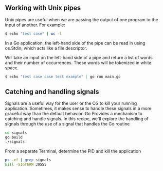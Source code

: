 ## Working with Unix pipes
Unix pipes are useful when we are passing the output of one program to the input of another. For example:

```sh 
$ echo "test case" | wc -l 
```
In a Go application, the left-hand side of the pipe can be read in using os.Stdin, which acts like
a file descriptor. 

Will take an input on the left-hand side of a pipe and return a list of words and their number of 
occurrences. These words will be tokenized in white space.
```sh 
$ echo "test case case test example" | go run main.go
```

## Catching and handling signals 
Signals are a useful way for the user or the OS to kill your running application. Sometimes,
it makes sense to handle these signals in a more graceful way than the default behavior.
Go Provides a mechanism to catching and handle signals. In this recipe, we'll explore the handling of 
signals through the use of a signal that handles the Go routine

```sh 
cd signals 
go build 
./signals
```
From a separate Terminal, determine the PID and kill the application
```sh 
ps -ef | grep signals
kill -SIGTERM 30555
```
